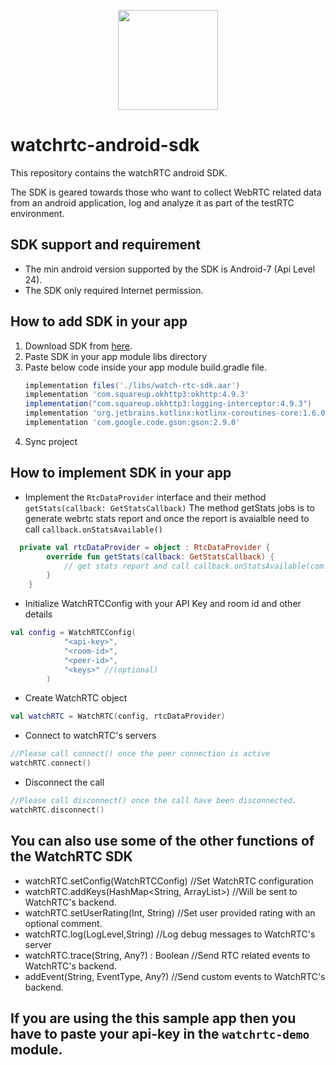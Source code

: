 <p align="center">
  <img height="160" src="https://avatars.githubusercontent.com/u/16746133?s=200&v=4" />
</p>

# watchrtc-android-sdk

This repository contains the watchRTC android SDK.

The SDK is geared towards those who want to collect WebRTC related data from an android application, log and analyze it as part of the testRTC environment.

## SDK support and requirement
* The min android version supported by the SDK is Android-7 (Api Level 24).
* The SDK only required Internet permission.

## How to add SDK in your app
1. Download SDK from [here].
2. Paste SDK in your app module libs directory
3. Paste below code inside your app module build.gradle file.
    ```groovy
    implementation files('./libs/watch-rtc-sdk.aar')
    implementation 'com.squareup.okhttp3:okhttp:4.9.3'
    implementation("com.squareup.okhttp3:logging-interceptor:4.9.3")
    implementation 'org.jetbrains.kotlinx:kotlinx-coroutines-core:1.6.0'
    implementation 'com.google.code.gson:gson:2.9.0'
   ```
 4. Sync project
 
 ## How to implement SDK in your app
- Implement the `RtcDataProvider` interface and their method `getStats(callback: GetStatsCallback)` The method getStats jobs is to generate webrtc stats report and once the report is avaialble need to call `callback.onStatsAvailable()`
```Kotlin
  private val rtcDataProvider = object : RtcDataProvider {
        override fun getStats(callback: GetStatsCallback) {
            // get stats report and call callback.onStatsAvailable(com.spearline.watchrtc.model.RTCStatsReport)
        }
    }
```
- Initialize WatchRTCConfig with your API Key and room id and other details
```Kotlin
val config = WatchRTCConfig(
            "<api-key>",
            "<room-id>",
            "<peer-id>",
            "<keys>" //(optional)
        )
```
- Create WatchRTC object
```Kotlin
val watchRTC = WatchRTC(config, rtcDataProvider)
```
- Connect to watchRTC's servers
```Kotlin
//Please call connect() once the peer connection is active
watchRTC.connect()
```

- Disconnect the call
```Kotlin
//Please call disconnect() once the call have been disconnected.
watchRTC.disconnect()
```
## You can also use some of the other functions of the WatchRTC SDK
- watchRTC.setConfig(WatchRTCConfig) //Set WatchRTC configuration
- watchRTC.addKeys(HashMap<String, ArrayList<String>>) //Will be sent to WatchRTC's backend.
- watchRTC.setUserRating(Int, String) //Set user provided rating with an optional comment.
- watchRTC.log(LogLevel,String) //Log debug messages to WatchRTC's server
- watchRTC.trace(String, Any?) : Boolean //Send RTC related events to WatchRTC's backend.
- addEvent(String, EventType, Any?) //Send custom events to WatchRTC's backend.


## If you are using the this sample app then you have to paste your api-key in the `watchrtc-demo` module.

[here]: https://github.com/testRTC/watchRTCSDK-Android-SampleApp/raw/master/watchrtc-demo/libs/watch-rtc-sdk.aar
